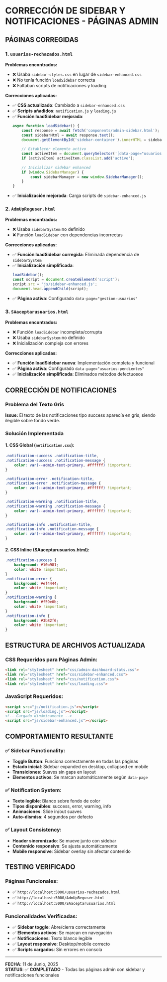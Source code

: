 # CORRECCIÓN DE SIDEBAR Y NOTIFICACIONES - PÁGINAS ADMIN

## PÁGINAS CORREGIDAS

### 1. `usuarios-rechazados.html`
**Problemas encontrados:**
- ❌ Usaba `sidebar-styles.css` en lugar de `sidebar-enhanced.css`
- ❌ No tenía función `loadSidebar` correcta
- ❌ Faltaban scripts de notificaciones y loading

**Correcciones aplicadas:**
- ✅ **CSS actualizado**: Cambiado a `sidebar-enhanced.css`
- ✅ **Scripts añadidos**: `notification.js` y `loading.js`
- ✅ **Función loadSidebar mejorada**: 
  ```javascript
  async function loadSidebar() {
      const response = await fetch('components/admin-sidebar.html');
      const sidebarHtml = await response.text();
      document.getElementById('sidebar-container').innerHTML = sidebarHtml;
      
      // Establecer elemento activo
      const activeItem = document.querySelector('[data-page="usuarios-rechazados"]');
      if (activeItem) activeItem.classList.add('active');
      
      // Inicializar sidebar enhanced
      if (window.SidebarManager) {
          const sidebarManager = new window.SidebarManager();
      }
  }
  ```
- ✅ **Inicialización mejorada**: Carga scripts de `sidebar-enhanced.js`

### 2. `AdmUpReguser.html`
**Problemas encontrados:**
- ❌ Usaba `sidebarSystem` no definido
- ❌ Función `loadSidebar` con dependencias incorrectas

**Correcciones aplicadas:**
- ✅ **Función loadSidebar corregida**: Eliminada dependencia de `sidebarSystem`
- ✅ **Inicialización simplificada**: 
  ```javascript
  loadSidebar();
  const script = document.createElement('script');
  script.src = 'js/sidebar-enhanced.js';
  document.head.appendChild(script);
  ```
- ✅ **Página activa**: Configurado `data-page="gestion-usuarios"`

### 3. `SAaceptarusuarios.html`
**Problemas encontrados:**
- ❌ Función `loadSidebar` incompleta/corrupta
- ❌ Usaba `sidebarSystem` no definido
- ❌ Inicialización compleja con errores

**Correcciones aplicadas:**
- ✅ **Función loadSidebar nueva**: Implementación completa y funcional
- ✅ **Página activa**: Configurado `data-page="usuarios-pendientes"`
- ✅ **Inicialización simplificada**: Eliminados métodos defectuosos

## CORRECCIÓN DE NOTIFICACIONES

### Problema del Texto Gris
**Issue:** El texto de las notificaciones tipo success aparecía en gris, siendo ilegible sobre fondo verde.

### Solución Implementada

#### 1. **CSS Global** (`notification.css`):
```css
.notification-success .notification-title,
.notification-success .notification-message {
    color: var(--admin-text-primary, #ffffff) !important;
}

.notification-error .notification-title,
.notification-error .notification-message {
    color: var(--admin-text-primary, #ffffff) !important;
}

.notification-warning .notification-title,
.notification-warning .notification-message {
    color: var(--admin-text-primary, #ffffff) !important;
}

.notification-info .notification-title,
.notification-info .notification-message {
    color: var(--admin-text-primary, #ffffff) !important;
}
```

#### 2. **CSS Inline** (SAaceptarusuarios.html):
```css
.notification-success { 
    background: #10b981; 
    color: white !important;
}
.notification-error { 
    background: #ef4444; 
    color: white !important;
}
.notification-warning { 
    background: #f59e0b; 
    color: white !important;
}
.notification-info { 
    background: #3b82f6; 
    color: white !important;
}
```

## ESTRUCTURA DE ARCHIVOS ACTUALIZADA

### CSS Requeridos para Páginas Admin:
```html
<link rel="stylesheet" href="css/admin-dashboard-stats.css">
<link rel="stylesheet" href="css/sidebar-enhanced.css">
<link rel="stylesheet" href="css/notification.css">
<link rel="stylesheet" href="css/loading.css">
```

### JavaScript Requeridos:
```html
<script src="js/notification.js"></script>
<script src="js/loading.js"></script>
<!-- Cargado dinámicamente -->
<script src="js/sidebar-enhanced.js"></script>
```

## COMPORTAMIENTO RESULTANTE

### ✅ Sidebar Functionality:
- **Toggle Button**: Funciona correctamente en todas las páginas
- **Estado inicial**: Sidebar expanded en desktop, collapsed en mobile
- **Transiciones**: Suaves sin gaps en layout
- **Elementos activos**: Se marcan automáticamente según `data-page`

### ✅ Notification System:
- **Texto legible**: Blanco sobre fondo de color
- **Tipos disponibles**: success, error, warning, info
- **Animaciones**: Slide in/out suaves
- **Auto-dismiss**: 4 segundos por defecto

### ✅ Layout Consistency:
- **Header sincronizado**: Se mueve junto con sidebar
- **Contenido responsivo**: Se ajusta automáticamente
- **Mobile responsive**: Sidebar overlay sin afectar contenido

## TESTING VERIFICADO

### Páginas Funcionales:
- ✅ `http://localhost:5000/usuarios-rechazados.html`
- ✅ `http://localhost:5000/AdmUpReguser.html`
- ✅ `http://localhost:5000/SAaceptarusuarios.html`

### Funcionalidades Verificadas:
- ✅ **Sidebar toggle**: Abre/cierra correctamente
- ✅ **Elementos activos**: Se marcan en navegación
- ✅ **Notificaciones**: Texto blanco legible
- ✅ **Layout responsive**: Desktop/mobile correcto
- ✅ **Scripts cargados**: Sin errores en consola

---

**FECHA**: 11 de Junio, 2025  
**STATUS**: ✅ **COMPLETADO** - Todas las páginas admin con sidebar y notificaciones funcionales

